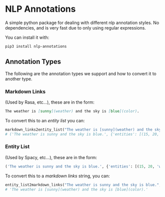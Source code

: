 # NLP Annotations

A simple python package for dealing with different nlp annotation styles.
No dependencies, and is very fast due to only using regular expressions.

You can install it with:

```bash
pip3 install nlp-annotations
```

## Annotation Types

The following are the annotation types we support and how to convert it to
another type.

### Markdown Links

(Used by Rasa, etc...), these are in the form:

```markdown
The weather is [sunny](weather) and the sky is [blue](color).
```

To convert this to an _entity list_ you can:

```python
markdown_links2entity_list("The weather is [sunny](weather) and the sky is [blue](color).")
# ('The weather is sunny and the sky is blue.', {'entities': [(15, 20, 'weather'), (36, 40, 'color')]})
```

### Entity List

(Used by Spacy, etc...), these are in the form:

```python
('The weather is sunny and the sky is blue.', {'entities': [(15, 20, 'weather'), (36, 40, 'color')]})
```

To convert this to a _markdown links_ string, you can:

```python
entity_list2markdown_links("The weather is sunny and the sky is blue.", [(15, 20, 'weather'), (36, 40, 'color')])
# 'The weather is [sunny](weather) and the sky is [blue](color).'
```
